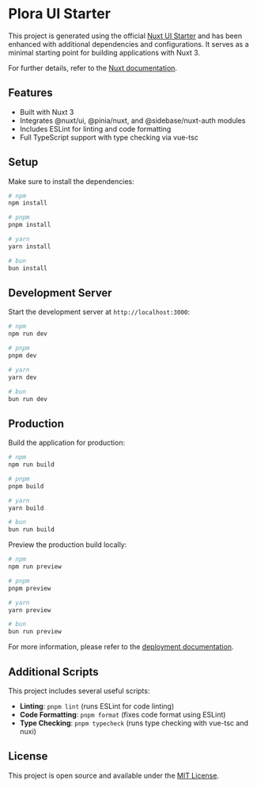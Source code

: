 # Plora UI Starter

This project is generated using the official [Nuxt UI Starter](https://nuxt.new/) and has been enhanced with additional dependencies and configurations. It serves as a minimal starting point for building applications with Nuxt 3.

For further details, refer to the [Nuxt documentation](https://nuxt.com/docs/getting-started/introduction).

## Features

- Built with Nuxt 3
- Integrates @nuxt/ui, @pinia/nuxt, and @sidebase/nuxt-auth modules
- Includes ESLint for linting and code formatting
- Full TypeScript support with type checking via vue-tsc

## Setup

Make sure to install the dependencies:

```bash
# npm
npm install

# pnpm
pnpm install

# yarn
yarn install

# bun
bun install
```

## Development Server

Start the development server at `http://localhost:3000`:

```bash
# npm
npm run dev

# pnpm
pnpm dev

# yarn
yarn dev

# bun
bun run dev
```

## Production

Build the application for production:

```bash
# npm
npm run build

# pnpm
pnpm build

# yarn
yarn build

# bun
bun run build
```

Preview the production build locally:

```bash
# npm
npm run preview

# pnpm
pnpm preview

# yarn
yarn preview

# bun
bun run preview
```

For more information, please refer to the [deployment documentation](https://nuxt.com/docs/getting-started/deployment).

## Additional Scripts

This project includes several useful scripts:

- **Linting**: `pnpm lint` (runs ESLint for code linting)
- **Code Formatting**: `pnpm format` (fixes code format using ESLint)
- **Type Checking**: `pnpm typecheck` (runs type checking with vue-tsc and nuxi)

## License

This project is open source and available under the [MIT License](LICENSE).
